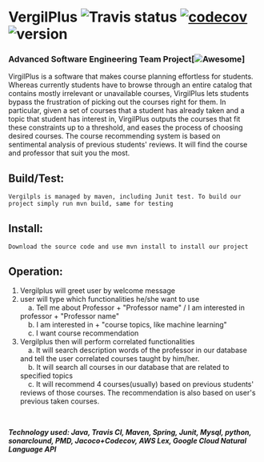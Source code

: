 # VergilPlus ![Travis status](https://travis-ci.org/pow25/vergilplus.svg?branch=master) [![codecov](https://codecov.io/gh/pow25/vergilplus/branch/master/graph/badge.svg)](https://codecov.io/gh/pow25/vergilplus) ![version](https://img.shields.io/badge/version-2.0.0-blue.svg?maxAge=2592000)

### Advanced Software Engineering Team Project[![Awesome](https://cdn.rawgit.com/sindresorhus/awesome/d7305f38d29fed78fa85652e3a63e154dd8e8829/media/badge.svg)]

VirgilPlus is a software that makes course planning effortless for students. Whereas currently students have to browse through an entire catalog that contains mostly irrelevant or unavailable courses, VirgilPlus lets students bypass the frustration of picking out the courses right for them. In particular, given a set of courses that a student has already taken and a topic that student has interest in, VirgilPlus outputs the courses that fit these constraints up to a threshold, and eases the process of choosing desired courses. The course recommending system is based on sentimental analysis of previous students' reviews. It will find the course and professor that suit you the most. 

## Build/Test: <br />
```
Vergilpls is managed by maven, including Junit test. To build our project simply run mvn build, same for testing
```

## Install: <br />
```
Download the source code and use mvn install to install our project
```

## Operation:<br />
1. Vergilplus will greet user by welcome message<br />
2. user will type which functionalities he/she want to use<br />
    &nbsp;&nbsp;&nbsp;&nbsp;a. Tell me about Professor + "Professor name" / I am interested in professor + "Professor name"<br />
    &nbsp;&nbsp;&nbsp;&nbsp;b. I am interested in + "course topics, like machine learning"<br />
    &nbsp;&nbsp;&nbsp;&nbsp;c. I want course recommendation<br />
3. Vergilplus then will perform correlated functionalities<br />
    &nbsp;&nbsp;&nbsp;&nbsp;a. It will search description words of the professor in our database and tell the user correlated courses taught by him/her.<br />
    &nbsp;&nbsp;&nbsp;&nbsp;b. It will search all courses in our database that are related to specified topics<br />
    &nbsp;&nbsp;&nbsp;&nbsp;c. It will recommend 4 courses(usually) based on previous students' reviews of those courses. The recommendation is also based on user's previous taken courses.<br />  

<br />

***Technology used: Java, Travis CI, Maven, Spring, Junit, Mysql, python, sonarclound, PMD, Jacoco+Codecov, AWS Lex, Google Cloud Natural Language API***

